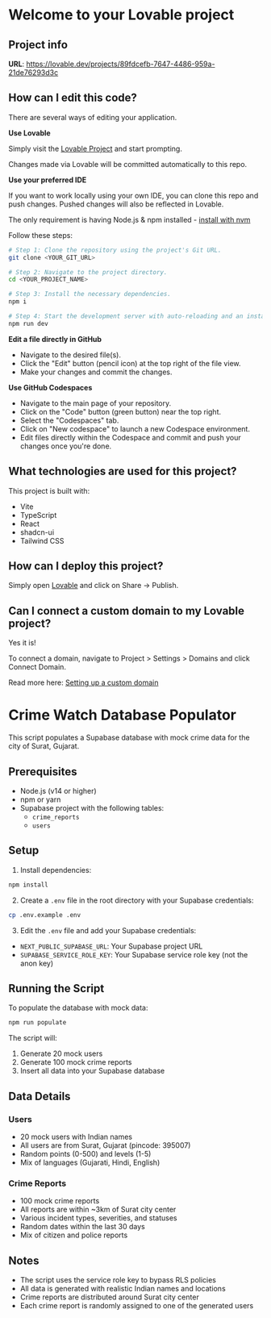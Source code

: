 # Welcome to your Lovable project

## Project info

**URL**: https://lovable.dev/projects/89fdcefb-7647-4486-959a-21de76293d3c

## How can I edit this code?

There are several ways of editing your application.

**Use Lovable**

Simply visit the [Lovable Project](https://lovable.dev/projects/89fdcefb-7647-4486-959a-21de76293d3c) and start prompting.

Changes made via Lovable will be committed automatically to this repo.

**Use your preferred IDE**

If you want to work locally using your own IDE, you can clone this repo and push changes. Pushed changes will also be reflected in Lovable.

The only requirement is having Node.js & npm installed - [install with nvm](https://github.com/nvm-sh/nvm#installing-and-updating)

Follow these steps:

```sh
# Step 1: Clone the repository using the project's Git URL.
git clone <YOUR_GIT_URL>

# Step 2: Navigate to the project directory.
cd <YOUR_PROJECT_NAME>

# Step 3: Install the necessary dependencies.
npm i

# Step 4: Start the development server with auto-reloading and an instant preview.
npm run dev
```

**Edit a file directly in GitHub**

- Navigate to the desired file(s).
- Click the "Edit" button (pencil icon) at the top right of the file view.
- Make your changes and commit the changes.

**Use GitHub Codespaces**

- Navigate to the main page of your repository.
- Click on the "Code" button (green button) near the top right.
- Select the "Codespaces" tab.
- Click on "New codespace" to launch a new Codespace environment.
- Edit files directly within the Codespace and commit and push your changes once you're done.

## What technologies are used for this project?

This project is built with:

- Vite
- TypeScript
- React
- shadcn-ui
- Tailwind CSS

## How can I deploy this project?

Simply open [Lovable](https://lovable.dev/projects/89fdcefb-7647-4486-959a-21de76293d3c) and click on Share -> Publish.

## Can I connect a custom domain to my Lovable project?

Yes it is!

To connect a domain, navigate to Project > Settings > Domains and click Connect Domain.

Read more here: [Setting up a custom domain](https://docs.lovable.dev/tips-tricks/custom-domain#step-by-step-guide)

# Crime Watch Database Populator

This script populates a Supabase database with mock crime data for the city of Surat, Gujarat.

## Prerequisites

- Node.js (v14 or higher)
- npm or yarn
- Supabase project with the following tables:
  - `crime_reports`
  - `users`

## Setup

1. Install dependencies:
```bash
npm install
```

2. Create a `.env` file in the root directory with your Supabase credentials:
```bash
cp .env.example .env
```

3. Edit the `.env` file and add your Supabase credentials:
- `NEXT_PUBLIC_SUPABASE_URL`: Your Supabase project URL
- `SUPABASE_SERVICE_ROLE_KEY`: Your Supabase service role key (not the anon key)

## Running the Script

To populate the database with mock data:

```bash
npm run populate
```

The script will:
1. Generate 20 mock users
2. Generate 100 mock crime reports
3. Insert all data into your Supabase database

## Data Details

### Users
- 20 mock users with Indian names
- All users are from Surat, Gujarat (pincode: 395007)
- Random points (0-500) and levels (1-5)
- Mix of languages (Gujarati, Hindi, English)

### Crime Reports
- 100 mock crime reports
- All reports are within ~3km of Surat city center
- Various incident types, severities, and statuses
- Random dates within the last 30 days
- Mix of citizen and police reports

## Notes

- The script uses the service role key to bypass RLS policies
- All data is generated with realistic Indian names and locations
- Crime reports are distributed around Surat city center
- Each crime report is randomly assigned to one of the generated users
